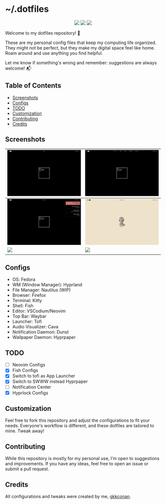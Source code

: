 # ~/.dotfiles

<div align="center"> 

![](https://img.shields.io/github/last-commit/gkkconan/dotfiles?&style=for-the-badge&color=8272a4&logoColor=D9E0EE&labelColor=292324)
![](https://img.shields.io/github/stars/gkkconan/dotfiles?style=for-the-badge&logo=andela&color=FFB1C8&logoColor=D9E0EE&labelColor=292324)
[![](https://img.shields.io/github/repo-size/gkkconan/dotfiles?color=CAC992&label=SIZE&logo=googledrive&style=for-the-badge&logoColor=D9E0EE&labelColor=292324)](https://github.com/end-4/hyprland)

</div>

Welcome to my dotfiles repository! 🌱

These are my personal config files that keep my computing life organized. They might not be perfect, but they make my digital space feel like home.
Roam around and use anything you find helpful.

Let me know if something's wrong and remember: suggestions are always welcome! 📬

## Table of Contents
- [Screenshots](#screenshots)
- [Configs](#configs)
- [TODO](#todo)
- [Customization](#customization)
- [Contributing](#contributing)
- [Credits](#credits)


## Screenshots

| ![](.github/01.png) | ![](.github/02.png) |
| ------------------- | ------------------- |
| ![](.github/03.png) | ![](.github/04.png) |
| ![](.github/05.ong) | ![](.github/06.ong) |


## Configs
- OS: Fedora
- WM (Window Manager): Hyprland
- File Manager: Nautilus (WIP)
- Browser: Firefox
- Terminal: Kitty
- Shell: Fish
- Editor: VSCodium/Neovim
- Top Bar: Waybar
- Launcher: Tofi
- Audio Visualizer: Cava
- Notification Daemon: Dunst
- Wallpaper Daemon: Hyprpaper

## TODO
- [ ] Neovim Configs
- [x] Fish Configs
- [x] Switch to tofi as App Launcher
- [x] Switch to SWWW instead Hyprpaper
- [ ] Notification Center
- [x] Hyprlock Configs

## Customization
Feel free to fork this repository and adjust the configurations to fit your needs. Everyone's workflow is different, and these dotfiles are tailored to mine. Tweak away!

## Contributing
While this repository is mostly for my personal use, I’m open to suggestions and improvements. If you have any ideas, feel free to open an issue or submit a pull request.

## Credits
All configurations and tweaks were created by me, [gkkconan](https://github.com/gkkconan/).
